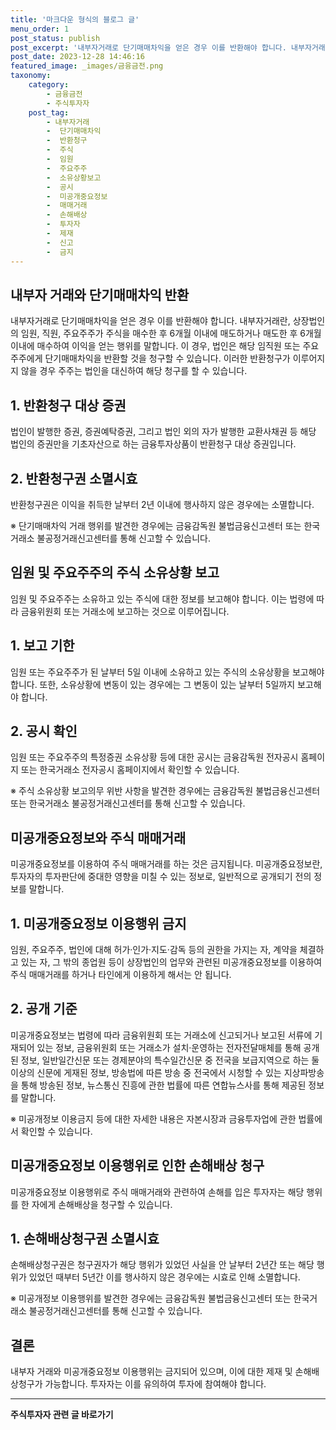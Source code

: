 ```yaml
---
title: '마크다운 형식의 블로그 글'
menu_order: 1
post_status: publish
post_excerpt: '내부자거래로 단기매매차익을 얻은 경우 이를 반환해야 합니다. 내부자거래란, 상장법인의 임원, 직원, 주요주주가 주식을 매수한 후 6개월 이내에 매도하거나 매도한 후 6개월 이내에 매수하여 이익을 얻는 행위를 말합니다. 이 경우, 법인은 해당 임직원 또는 주요주주에게 단기매매차익을 반환할 것을 청구할 수 있습니다. 이러한 반환청구가 이루어지지 않을 경우 주주는 법인을 대신하여 해당 청구를 할 수 있습니다.'
post_date: 2023-12-28 14:46:16
featured_image: _images/금융금전.png
taxonomy:
    category:
        - 금융금전
        - 주식투자자
    post_tag:
        - 내부자거래
        -  단기매매차익
        -  반환청구
        -  주식
        -  임원
        -  주요주주
        -  소유상황보고
        -  공시
        -  미공개중요정보
        -  매매거래
        -  손해배상
        -  투자자
        -  제재
        -  신고
        -  금지
---
```



## 내부자 거래와 단기매매차익 반환

내부자거래로 단기매매차익을 얻은 경우 이를 반환해야 합니다. 내부자거래란, 상장법인의 임원, 직원, 주요주주가 주식을 매수한 후 6개월 이내에 매도하거나 매도한 후 6개월 이내에 매수하여 이익을 얻는 행위를 말합니다. 이 경우, 법인은 해당 임직원 또는 주요주주에게 단기매매차익을 반환할 것을 청구할 수 있습니다. 이러한 반환청구가 이루어지지 않을 경우 주주는 법인을 대신하여 해당 청구를 할 수 있습니다.

## 1. 반환청구 대상 증권

법인이 발행한 증권, 증권예탁증권, 그리고 법인 외의 자가 발행한 교환사채권 등 해당 법인의 증권만을 기초자산으로 하는 금융투자상품이 반환청구 대상 증권입니다.

## 2. 반환청구권 소멸시효

반환청구권은 이익을 취득한 날부터 2년 이내에 행사하지 않은 경우에는 소멸합니다.

※ 단기매매차익 거래 행위를 발견한 경우에는 금융감독원 불법금융신고센터 또는 한국거래소 불공정거래신고센터를 통해 신고할 수 있습니다.

## 임원 및 주요주주의 주식 소유상황 보고

임원 및 주요주주는 소유하고 있는 주식에 대한 정보를 보고해야 합니다. 이는 법령에 따라 금융위원회 또는 거래소에 보고하는 것으로 이루어집니다.

## 1. 보고 기한

임원 또는 주요주주가 된 날부터 5일 이내에 소유하고 있는 주식의 소유상황을 보고해야 합니다. 또한, 소유상황에 변동이 있는 경우에는 그 변동이 있는 날부터 5일까지 보고해야 합니다.

## 2. 공시 확인

임원 또는 주요주주의 특정증권 소유상황 등에 대한 공시는 금융감독원 전자공시 홈페이지 또는 한국거래소 전자공시 홈페이지에서 확인할 수 있습니다.

※ 주식 소유상황 보고의무 위반 사항을 발견한 경우에는 금융감독원 불법금융신고센터 또는 한국거래소 불공정거래신고센터를 통해 신고할 수 있습니다.

## 미공개중요정보와 주식 매매거래

미공개중요정보를 이용하여 주식 매매거래를 하는 것은 금지됩니다. 미공개중요정보란, 투자자의 투자판단에 중대한 영향을 미칠 수 있는 정보로, 일반적으로 공개되기 전의 정보를 말합니다.

## 1. 미공개중요정보 이용행위 금지

임원, 주요주주, 법인에 대해 허가·인가·지도·감독 등의 권한을 가지는 자, 계약을 체결하고 있는 자, 그 밖의 종업원 등이 상장법인의 업무와 관련된 미공개중요정보를 이용하여 주식 매매거래를 하거나 타인에게 이용하게 해서는 안 됩니다.

## 2. 공개 기준

미공개중요정보는 법령에 따라 금융위원회 또는 거래소에 신고되거나 보고된 서류에 기재되어 있는 정보, 금융위원회 또는 거래소가 설치·운영하는 전자전달매체를 통해 공개된 정보, 일반일간신문 또는 경제분야의 특수일간신문 중 전국을 보급지역으로 하는 둘 이상의 신문에 게재된 정보, 방송법에 따른 방송 중 전국에서 시청할 수 있는 지상파방송을 통해 방송된 정보, 뉴스통신 진흥에 관한 법률에 따른 연합뉴스사를 통해 제공된 정보를 말합니다.

※ 미공개정보 이용금지 등에 대한 자세한 내용은 자본시장과 금융투자업에 관한 법률에서 확인할 수 있습니다.

## 미공개중요정보 이용행위로 인한 손해배상 청구

미공개중요정보 이용행위로 주식 매매거래와 관련하여 손해를 입은 투자자는 해당 행위를 한 자에게 손해배상을 청구할 수 있습니다.

## 1. 손해배상청구권 소멸시효

손해배상청구권은 청구권자가 해당 행위가 있었던 사실을 안 날부터 2년간 또는 해당 행위가 있었던 때부터 5년간 이를 행사하지 않은 경우에는 시효로 인해 소멸합니다.

※ 미공개정보 이용행위를 발견한 경우에는 금융감독원 불법금융신고센터 또는 한국거래소 불공정거래신고센터를 통해 신고할 수 있습니다.

## 결론

내부자 거래와 미공개중요정보 이용행위는 금지되어 있으며, 이에 대한 제재 및 손해배상청구가 가능합니다. 투자자는 이를 유의하여 투자에 참여해야 합니다.
<!-- wp:separator -->
<hr class="wp-block-separator has-alpha-channel-opacity"/>
<!-- /wp:separator -->

<!-- wp:group {"backgroundColor":"base","layout":{"type":"constrained"}} -->
<div class="wp-block-group has-base-background-color has-background"><!-- wp:paragraph {"align":"center","fontSize":"medium"} -->
<p class="has-text-align-center has-large-font-size"><strong>주식투자자 관련 글 바로가기</strong></p>
<!-- /wp:paragraph -->


<!-- wp:latest-posts
{"categories":[{"id":15119,"count":19,"description":"","link":"https://uknowlaw.com/category/%ec%a3%bc%ec%8b%9d%ed%88%ac%ec%9e%90%ec%9e%90/","name":"주식투자자","slug":"주식투자자","taxonomy":"category","parent":0,"meta":[],"_links":{"self":[{"href":"https://uknowlaw.com/wp-json/wp/v2/categories/15119"}],"collection":[{"href":"https://uknowlaw.com/wp-json/wp/v2/categories"}],"about":[{"href":"https://uknowlaw.com/wp-json/wp/v2/taxonomies/category"}],"wp:post_type":[{"href":"https://uknowlaw.com/wp-json/wp/v2/posts?categories=15119"}],"curies":[{"name":"wp","href":"https://api.w.org/{rel}","templated":true}]}}],"postsToShow":100,"excerptLength":28,"postLayout":"grid","columns":2,"featuredImageAlign":"left","featuredImageSizeSlug":"large","fontSize":"small"} /--></div>
<!-- /wp:group -->